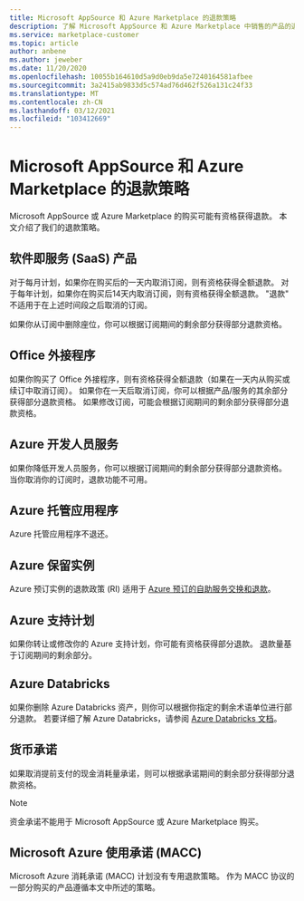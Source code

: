 ```yaml
---
title: Microsoft AppSource 和 Azure Marketplace 的退款策略
description: 了解 Microsoft AppSource 和 Azure Marketplace 中销售的产品的退款政策
ms.service: marketplace-customer
ms.topic: article
author: anbene
ms.author: jeweber
ms.date: 11/20/2020
ms.openlocfilehash: 10055b164610d5a9d0eb9da5e7240164581afbee
ms.sourcegitcommit: 3a2415ab9833d5c574ad76d462f526a131c24f33
ms.translationtype: MT
ms.contentlocale: zh-CN
ms.lasthandoff: 03/12/2021
ms.locfileid: "103412669"
---
```

# <a name="refund-policies-for-microsoft-appsource-and-azure-marketplace"></a>Microsoft AppSource 和 Azure Marketplace 的退款策略

Microsoft AppSource 或 Azure Marketplace 的购买可能有资格获得退款。 本文介绍了我们的退款策略。

## <a name="software-as-a-service-saas-offers"></a>软件即服务 (SaaS) 产品

对于每月计划，如果你在购买后的一天内取消订阅，则有资格获得全额退款。 对于每年计划，如果你在购买后14天内取消订阅，则有资格获得全额退款。 "退款" 不适用于在上述时间段之后取消的订阅。

如果你从订阅中删除座位，你可以根据订阅期间的剩余部分获得部分退款资格。

## <a name="office-add-ins"></a>Office 外接程序

如果你购买了 Office 外接程序，则有资格获得全额退款（如果在一天内从购买或续订中取消订阅）。  如果你在一天后取消订阅，你可以根据产品/服务的其余部分获得部分退款资格。  如果修改订阅，可能会根据订阅期间的剩余部分获得部分退款资格。

## <a name="azure-developer-services"></a>Azure 开发人员服务

如果你降低开发人员服务，你可以根据订阅期间的剩余部分获得部分退款资格。 当你取消你的订阅时，退款功能不可用。

## <a name="azure-managed-applications"></a>Azure 托管应用程序

Azure 托管应用程序不退还。

## <a name="azure-reserved-instances"></a>Azure 保留实例

Azure 预订实例的退款政策 (RI) 适用于 [Azure 预订的自助服务交换和退款](/azure/cost-management-billing/reservations/exchange-and-refund-azure-reservations)。

## <a name="azure-support-plans"></a>Azure 支持计划

如果你转让或修改你的 Azure 支持计划，你可能有资格获得部分退款。 退款量基于订阅期间的剩余部分。

## <a name="azure-databricks"></a>Azure Databricks

如果你删除 Azure Databricks 资产，则你可以根据你指定的剩余术语单位进行部分退款。 若要详细了解 Azure Databricks，请参阅 [Azure Databricks 文档](/azure/databricks)。

## <a name="monetary-commitment"></a>货币承诺

如果取消提前支付的现金消耗量承诺，则可以根据承诺期间的剩余部分获得部分退款资格。

> [!NOTE]
> 资金承诺不能用于 Microsoft AppSource 或 Azure Marketplace 购买。

## <a name="microsoft-azure-consumption-commitment-macc"></a>Microsoft Azure 使用承诺 (MACC) 

Microsoft Azure 消耗承诺 (MACC) 计划没有专用退款策略。 作为 MACC 协议的一部分购买的产品遵循本文中所述的策略。
